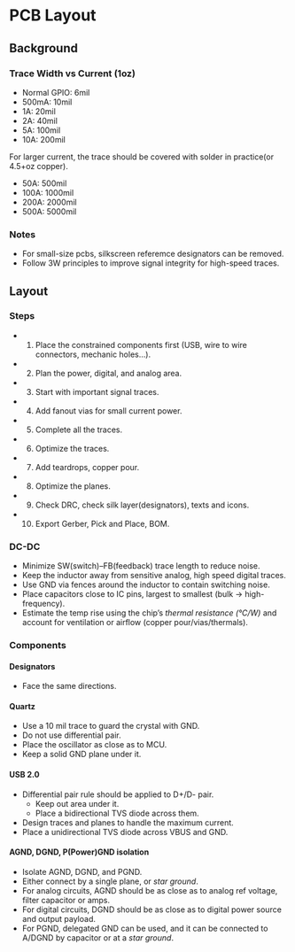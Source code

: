 # PCB Layout

## Background

### Trace Width vs Current (1oz)

- Normal GPIO: 6mil
- 500mA: 10mil
- 1A: 20mil
- 2A: 40mil
- 5A: 100mil
- 10A: 200mil

For larger current, the trace should be covered with solder in practice(or 4.5+oz copper).

- 50A: 500mil
- 100A: 1000mil
- 200A: 2000mil
- 500A: 5000mil

### Notes

- For small-size pcbs, silkscreen referemce designators can be removed.
- Follow 3W principles to improve signal integrity for high-speed traces.

## Layout

### Steps

- 1. Place the constrained components first (USB, wire to wire connectors, mechanic holes...).
- 2. Plan the power, digital, and analog area.
- 3. Start with important signal traces.
- 4. Add fanout vias for small current power.
- 5. Complete all the traces.
- 6. Optimize the traces.
- 7. Add teardrops, copper pour.
- 8. Optimize the planes.
- 9. Check DRC, check silk layer(designators), texts and icons.
- 10. Export Gerber, Pick and Place, BOM.

### DC-DC

- Minimize SW(switch)–FB(feedback) trace length to reduce noise.
- Keep the inductor away from sensitive analog, high speed digital traces.
- Use GND via fences around the inductor to contain switching noise.
- Place capacitors close to IC pins, largest to smallest (bulk → high-frequency).
- Estimate the temp rise using the chip’s *thermal resistance (°C/W)* and account for ventilation or airflow (copper pour/vias/thermals).

### Components

#### Designators

- Face the same directions.

#### Quartz

- Use a 10 mil trace to guard the crystal with GND.
- Do not use differential pair.
- Place the oscillator as close as to MCU.
- Keep a solid GND plane under it.

#### USB 2.0

- Differential pair rule should be applied to D+/D- pair.
  - Keep out area under it.
  - Place a bidirectional TVS diode across them.
- Design traces and planes to handle the maximum current.
- Place a unidirectional TVS diode across VBUS and GND.

#### AGND, DGND, P(Power)GND isolation

- Isolate AGND, DGND, and PGND.
- Either connect by a single plane, or *star ground*.
- For analog circuits, AGND should be as close as to analog ref voltage, filter capacitor or amps.
- For digital circuits, DGND should be as close as to digital power source and output payload.
- For PGND, delegated GND can be used, and it can be connected to A/DGND by capacitor or at a *star ground*.
